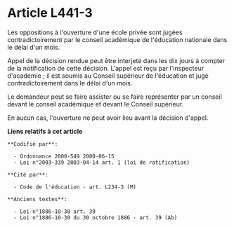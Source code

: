 # Article L441-3

Les oppositions à l'ouverture d'une école privée sont jugées contradictoirement par le conseil académique de l'éducation
nationale dans le délai d'un mois.

Appel de la décision rendue peut être interjeté dans les dix jours à compter de la notification de cette décision. L'appel
est reçu par l'inspecteur d'académie ; il est soumis au Conseil supérieur de l'éducation et jugé contradictoirement dans le
délai d'un mois.

Le demandeur peut se faire assister ou se faire représenter par un conseil devant le conseil académique et devant le Conseil
supérieur.

En aucun cas, l'ouverture ne peut avoir lieu avant la décision d'appel.

**Liens relatifs à cet article**

	**Codifié par**:

	  - Ordonnance 2000-549 2000-06-15
	  - Loi n°2003-339 2003-04-14 art. 1 (loi de ratification)

	**Cité par**:

	  - Code de l'éducation - art. L234-3 (M)

	**Anciens textes**:

	  - Loi n°1886-10-30 art. 39
	  - Loi n°1886-10-30 du 30 octobre 1886 - art. 39 (Ab)
